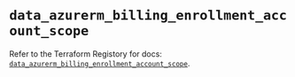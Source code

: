 # `data_azurerm_billing_enrollment_account_scope`

Refer to the Terraform Registory for docs: [`data_azurerm_billing_enrollment_account_scope`](https://registry.terraform.io/providers/hashicorp/azurerm/3.52.0/docs/data-sources/billing_enrollment_account_scope).
